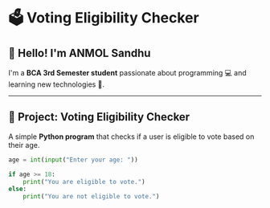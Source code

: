# 🗳️ Voting Eligibility Checker

## 👋 Hello! I'm ANMOL Sandhu
I'm a **BCA 3rd Semester student** passionate about programming 💻 and learning new technologies 🚀.

---

## 🔹 Project: Voting Eligibility Checker
A simple **Python program** that checks if a user is eligible to vote based on their age.

```python
age = int(input("Enter your age: "))

if age >= 18:
    print("You are eligible to vote.")
else:
    print("You are not eligible to vote.")


